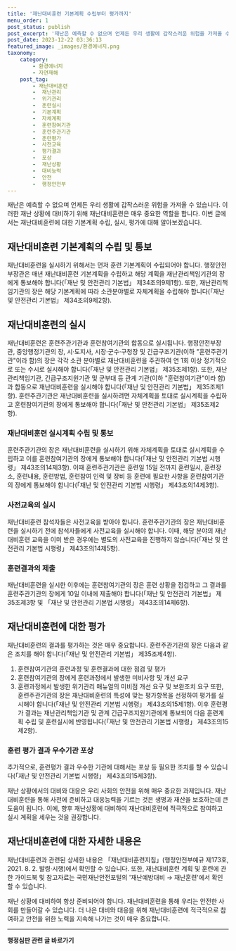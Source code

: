 ```yaml
---
title: '재난대비훈련 기본계획 수립부터 평가까지'
menu_order: 1
post_status: publish
post_excerpt: '재난은 예측할 수 없으며 언제든 우리 생활에 갑작스러운 위험을 가져올 수 있습니다. 이러한 재난 상황에 대비하기 위해 재난대비훈련은 매우 중요한 역할을 합니다. 이번 글에서는 재난대비훈련에 대한 기본계획 수립, 실시, 평가에 대해 알아보겠습니다.'
post_date: 2023-12-22 03:36:13
featured_image: _images/환경에너지.png
taxonomy:
    category:
        - 환경에너지
        - 자연재해
    post_tag:
        - 재난대비훈련
        -  재난관리
        -  위기관리
        -  훈련실시
        -  기본계획
        -  자체계획
        -  훈련참여기관
        -  훈련주관기관
        -  훈련평가
        -  사전교육
        -  평가결과
        -  포상
        -  재난상황
        -  대비능력
        -  안전
        -  행정안전부
---
```



재난은 예측할 수 없으며 언제든 우리 생활에 갑작스러운 위험을 가져올 수 있습니다. 이러한 재난 상황에 대비하기 위해 재난대비훈련은 매우 중요한 역할을 합니다. 이번 글에서는 재난대비훈련에 대한 기본계획 수립, 실시, 평가에 대해 알아보겠습니다. 

## 재난대비훈련 기본계획의 수립 및 통보
재난대비훈련을 실시하기 위해서는 먼저 훈련 기본계획이 수립되어야 합니다. 행정안전부장관은 매년 재난대비훈련 기본계획을 수립하고 해당 계획을 재난관리책임기관의 장에게 통보해야 합니다(「재난 및 안전관리 기본법」 제34조의9제1항). 또한, 재난관리책임기관의 장은 해당 기본계획에 따라 소관분야별로 자체계획을 수립해야 합니다(「재난 및 안전관리 기본법」 제34조의9제2항).

## 재난대비훈련의 실시
재난대비훈련은 훈련주관기관과 훈련참여기관의 합동으로 실시됩니다. 행정안전부장관, 중앙행정기관의 장, 시·도지사, 시장·군수·구청장 및 긴급구조기관(이하 "훈련주관기관"이라 함)의 장은 각각 소관 분야별로 재난대비훈련을 주관하여 연 1회 이상 정기적으로 또는 수시로 실시해야 합니다(「재난 및 안전관리 기본법」 제35조제1항). 또한, 재난관리책임기관, 긴급구조지원기관 및 군부대 등 관계 기관(이하 "훈련참여기관"이라 함)과 합동으로 재난대비훈련을 실시해야 합니다(「재난 및 안전관리 기본법」 제35조제1항). 훈련주관기관은 재난대비훈련을 실시하려면 자체계획을 토대로 실시계획을 수립하고 훈련참여기관의 장에게 통보해야 합니다(「재난 및 안전관리 기본법」 제35조제2항).

### 재난대비훈련 실시계획 수립 및 통보
훈련주관기관의 장은 재난대비훈련을 실시하기 위해 자체계획을 토대로 실시계획을 수립하고 이를 훈련참여기관의 장에게 통보해야 합니다(「재난 및 안전관리 기본법 시행령」 제43조의14제3항). 이때 훈련주관기관은 훈련일 15일 전까지 훈련일시, 훈련장소, 훈련내용, 훈련방법, 훈련참여 인력 및 장비 등 훈련에 필요한 사항을 훈련참여기관의 장에게 통보해야 합니다(「재난 및 안전관리 기본법 시행령」 제43조의14제3항).

### 사전교육의 실시
재난대비훈련 참석자들은 사전교육을 받아야 합니다. 훈련주관기관의 장은 재난대비훈련을 실시하기 전에 참석자들에게 사전교육을 실시해야 합니다. 이때, 해당 분야의 재난대비훈련 교육을 이미 받은 경우에는 별도의 사전교육을 진행하지 않습니다(「재난 및 안전관리 기본법 시행령」 제43조의14제5항).

### 훈련결과의 제출
재난대비훈련을 실시한 이후에는 훈련참여기관의 장은 훈련 상황을 점검하고 그 결과를 훈련주관기관의 장에게 10일 이내에 제출해야 합니다(「재난 및 안전관리 기본법」 제35조제3항 및 「재난 및 안전관리 기본법 시행령」 제43조의14제6항).

## 재난대비훈련에 대한 평가
재난대비훈련의 결과를 평가하는 것은 매우 중요합니다. 훈련주관기관의 장은 다음과 같은 조치를 해야 합니다(「재난 및 안전관리 기본법」 제35조제4항).
1. 훈련참여기관의 훈련과정 및 훈련결과에 대한 점검 및 평가
2. 훈련참여기관의 장에게 훈련과정에서 발생한 미비사항 및 개선 요구
3. 훈련과정에서 발생한 위기관리 매뉴얼의 미비점 개선 요구 및 보완조치 요구
또한, 훈련주관기관의 장은 재난대비훈련의 특성에 맞는 평가항목을 선정하여 평가를 실시해야 합니다(「재난 및 안전관리 기본법 시행령」 제43조의15제1항). 이후 훈련평가 결과는 재난관리책임기관 및 관계 긴급구조지원기관에게 통보되어 다음 훈련계획 수립 및 훈련실시에 반영됩니다(「재난 및 안전관리 기본법 시행령」 제43조의15제2항).

### 훈련 평가 결과 우수기관 포상
추가적으로, 훈련평가 결과 우수한 기관에 대해서는 포상 등 필요한 조치를 할 수 있습니다(「재난 및 안전관리 기본법 시행령」 제43조의15제3항).

재난 상황에서의 대비와 대응은 우리 사회의 안전을 위해 매우 중요한 과제입니다. 재난대비훈련을 통해 사전에 준비하고 대응능력을 기르는 것은 생명과 재산을 보호하는데 큰 도움이 됩니다. 이에, 향후 재난상황에 대비하여 재난대비훈련에 적극적으로 참여하고 실시 계획을 세우는 것을 권장합니다.

## 재난대비훈련에 대한 자세한 내용은
재난대비훈련과 관련된 상세한 내용은 「재난대비훈련지침」(행정안전부예규 제173호, 2021. 8. 2. 발령·시행)에서 확인할 수 있습니다. 또한, 재난대비훈련 계획 및 훈련에 관한 가이드북 및 참고자료는 국민재난안전포털의 '재난예방대비 → 재난훈련'에서 확인할 수 있습니다.

재난 상황에 대비하여 항상 준비되어야 합니다. 재난대비훈련을 통해 우리는 안전한 사회를 만들어갈 수 있습니다. 더 나은 대비와 대응을 위해 재난대비훈련에 적극적으로 참여하고 안전을 위한 노력을 지속해 나가는 것이 매우 중요합니다.
<!-- wp:separator -->
<hr class="wp-block-separator has-alpha-channel-opacity"/>
<!-- /wp:separator -->

<!-- wp:group {"backgroundColor":"base","layout":{"type":"constrained"}} -->
<div class="wp-block-group has-base-background-color has-background"><!-- wp:paragraph {"align":"center","fontSize":"medium"} -->
<p class="has-text-align-center has-large-font-size"><strong>행정심판 관련 글 바로가기</strong></p>
<!-- /wp:paragraph -->


<!-- wp:latest-posts
{"categories":[{"id":15531,"count":19,"description":"","link":"https://uknowlaw.com/category/%ed%96%89%ec%a0%95%ec%8b%ac%ed%8c%90/","name":"행정심판","slug":"행정심판","taxonomy":"category","parent":0,"meta":[],"_links":{"self":[{"href":"https://uknowlaw.com/wp-json/wp/v2/categories/15531"}],"collection":[{"href":"https://uknowlaw.com/wp-json/wp/v2/categories"}],"about":[{"href":"https://uknowlaw.com/wp-json/wp/v2/taxonomies/category"}],"wp:post_type":[{"href":"https://uknowlaw.com/wp-json/wp/v2/posts?categories=15531"}],"curies":[{"name":"wp","href":"https://api.w.org/{rel}","templated":true}]}}],"postsToShow":100,"excerptLength":28,"postLayout":"grid","columns":2,"featuredImageAlign":"left","featuredImageSizeSlug":"large","fontSize":"small"} /--></div>
<!-- /wp:group -->